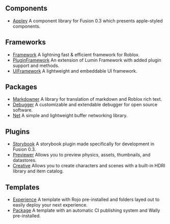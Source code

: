 ## Components

- [Appley](https://github.com/luminlabsdev/appley-components) A component library for Fusion 0.3 which presents apple-styled components.

## Frameworks

- [Framework](https://github.com/luminlabsdev/framework) A lightning fast & efficient framework for Roblox.
- [PluginFramework](https://github.com/luminlabsdev/plugin-framework) An extension of Lumin Framework with added plugin support and methods.
- [UIFramework](https://github.com/luminlabsdev/ui-framework) A lightweight and embeddable UI framework.

## Packages

- [Markdowner](https://github.com/luminlabsdev/markdowner) A library for translation of markdown and Roblox rich text.
- [Debugger](https://github.com/luminlabsdev/debugger) A customizable and extendable debugger for open source software.
- [Net](https://github.com/luminlabsdev/net) A simple and lightweight buffer networking library.

## Plugins

- [Storybook](https://github.com/luminlabsdev/storybook) A storybook plugin made specifically for development in Fusion 0.3.
- [Previewer](https://github.com/luminlabsdev/previewer) Allows you to preview physics, assets, thumbnails, and datastores.
- [Creative](https://github.com/luminlabsdev/creative) Allows you to create characters and scenes with a built-in HDRI library and item catalog.

## Templates

- [Experience](https://github.com/luminlabsdev/experience-template) A template with Rojo pre-installed and folders layed out to easily deploy your next experience.
- [Package](https://github.com/luminlabsdev/package-template) A template with an automatic CI publishing system and Wally pre-installed.
